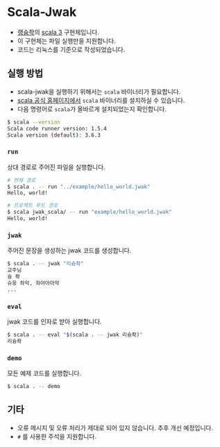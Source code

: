 # Scala-Jwak

- [랭슝좍](https://github.com/nabibear33/Lang-shung-jwak)의
  [scala 3](https://www.scala-lang.org/) 구현체입니다.
- 이 구현체는 파일 실행만을 지원합니다.
- 코드는 리눅스를 기준으로 작성되었습니다.

## 실행 방법

- scala-jwak을 실행하기 위해서는 `scala` 바이너리가 필요합니다.
- [scala 공식 홈페이지에서](https://www.scala-lang.org/download/) `scala`
  바이너리를 설치하실 수 있습니다.
- 다음 명령어로 `scala`가 올바르게 설치되었는지 확인합니다.

```sh
$ scala --version
Scala code runner version: 1.5.4
Scala version (default): 3.6.3
```

### `run`

상대 경로로 주어진 파일을 실행합니다.

```sh
# 현재 경로
$ scala . -- run "../example/hello_world.jwak"
Hello, world!

# 프로젝트 루트 경로
$ scala jwak_scala/ -- run "example/hello_world.jwak"
Hello, world!
```

### `jwak`

주어진 문장을 생성하는 jwak 코드를 생성합니다.

```sh
$ scala . -- jwak "리슝좍"
교주님
슝 좍
슈웅 좌악, 좌아아아악
...
```

### `eval`

jwak 코드를 인자로 받아 실행합니다.

```sh
$ scala . -- eval "$(scala . -- jwak 리슝좍)"
리슝좍
```

### `demo`

모든 예제 코드를 실행합니다.

```sh
$ scala . -- demo
```

## 기타

- 오류 메시지 및 오류 처리가 제대로 되어 있지 않습니다. 추후 개선 예정입니다.
- `#` 를 사용한 주석을 지원합니다.
